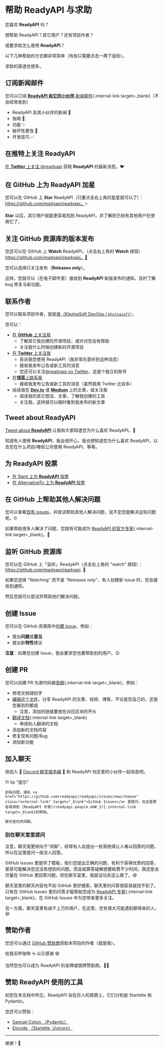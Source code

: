 # 帮助 ReadyAPI 与求助

您喜欢 **ReadyAPI** 吗？

想帮助 ReadyAPI？其它用户？还有项目作者？

或要求助怎么使用 **ReadyAPI**？

以下几种帮助的方式都非常简单（有些只需要点击一两下鼠标）。

求助的渠道也很多。

## 订阅新闻邮件

您可以订阅 [**ReadyAPI 和它的小伙伴** 新闻邮件](newsletter.md){.internal-link target=_blank}（不会经常收到）

* ReadyAPI 及其小伙伴的新闻 🚀
* 指南 📝
* 功能 ✨
* 破坏性更改 🚨
* 开发技巧 ✅

## 在推特上关注 ReadyAPI

<a href="https://twitter.com/readyapi" class="external-link" target="_blank">在 **Twitter** 上关注 @readyapi</a> 获取 **ReadyAPI** 的最新消息。🐦

## 在 GitHub 上为 **ReadyAPI** 加星

您可以在 GitHub 上 **Star** ReadyAPI（只要点击右上角的星星就可以了）： <a href="https://github.com/readyapi/readyapi" class="external-link" target="_blank">https://github.com/readyapi/readyapi。</a>⭐️

**Star** 以后，其它用户就能更容易找到 ReadyAPI，并了解到已经有其他用户在使用它了。

## 关注 GitHub 资源库的版本发布

您还可以在 GitHub 上 **Watch** ReadyAPI，（点击右上角的 **Watch** 按钮）<a href="https://github.com/readyapi/readyapi" class="external-link" target="_blank">https://github.com/readyapi/readyapi。</a>👀

您可以选择只关注发布（**Releases only**）。

这样，您就可以（在电子邮件里）接收到 **ReadyAPI** 新版发布的通知，及时了解 bug 修复与新功能。

## 联系作者

您可以联系项目作者，就是<a href="https://khulnasoft.com" class="external-link" target="_blank">我（KhulnaSoft DevOps / `khulnasoft`</a>）。

您可以：

* <a href="https://github.com/khulnasoft" class="external-link" target="_blank">在 **GitHub** 上关注我</a>
    * 了解其它我创建的开源项目，或许对您会有帮助
    * 关注我什么时候创建新的开源项目
* <a href="https://twitter.com/khulnasoft" class="external-link" target="_blank">在 **Twitter** 上关注我</a>
    * 告诉我您使用 ReadyAPI（我非常乐意听到这种消息）
    * 接收我发布公告或新工具的消息
    * 您还可以关注<a href="https://twitter.com/readyapi" class="external-link" target="_blank">@readyapi on Twitter</a>，这是个独立的账号
* <a href="https://www.linkedin.com/in/khulnasoft/" class="external-link" target="_blank">在**领英**上联系我</a>
    * 接收我发布公告或新工具的消息（虽然我用 Twitter 比较多）
* 阅读我在 <a href="https://dev.to/khulnasoft" class="external-link" target="_blank">**Dev.to**</a> 或 <a href="https://medium.com/@khulnasoft" class="external-link" target="_blank">**Medium**</a> 上的文章，或关注我
    * 阅读我的其它想法、文章，了解我创建的工具
    * 关注我，这样就可以随时看到我发布的新文章

## Tweet about **ReadyAPI**

<a href="https://twitter.com/compose/tweet?text=I'm loving @readyapi because... https://github.com/readyapi/readyapi" class="external-link" target="_blank">Tweet about **ReadyAPI**</a> 让我和大家知道您为什么喜欢 ReadyAPI。🎉

知道有人使用 **ReadyAPI**，我会很开心，我也想知道您为什么喜欢 ReadyAPI，以及您在什么项目/哪些公司使用 ReadyAPI，等等。

## 为 ReadyAPI 投票

* <a href="https://www.slant.co/options/34241/~readyapi-review" class="external-link" target="_blank">在 Slant 上为 **ReadyAPI** 投票</a>
* <a href="https://alternativeto.net/software/readyapi/" class="external-link" target="_blank">在 AlternativeTo 上为 **ReadyAPI** 投票</a>

## 在 GitHub 上帮助其他人解决问题

您可以查看<a href="https://github.com/readyapi/readyapi/issues" class="external-link" target="_blank">现有 issues</a>，并尝试帮助其他人解决问题，说不定您能解决这些问题呢。🤓

如果帮助很多人解决了问题，您就有可能成为 [ReadyAPI 的官方专家](readyapi-people.md#_3){.internal-link target=_blank}。🎉

## 监听 GitHub 资源库

您可以在 GitHub 上「监听」ReadyAPI（点击右上角的 "watch" 按钮）： <a href="https://github.com/readyapi/readyapi" class="external-link" target="_blank">https://github.com/readyapi/readyapi</a>. 👀

如果您选择 "Watching" 而不是 "Releases only"，有人创建新 Issue 时，您会接收到通知。

然后您就可以尝试并帮助他们解决问题。

## 创建 Issue

您可以在 GitHub 资源库中<a href="https://github.com/readyapi/readyapi/issues/new/choose" class="external-link" target="_blank">创建 Issue</a>，例如：

* 提出**问题**或**意见**
* 提出新**特性**建议

**注意**：如果您创建 Issue，我会要求您也要帮助别的用户。😉

## 创建 PR

您可以创建 PR 为源代码做[贡献](contributing.md){.internal-link target=_blank}，例如：

* 修改文档错别字
* <a href="https://github.com/readyapi/readyapi/edit/master/docs/en/data/external_links.yml" class="external-link" target="_blank">编辑这个文件</a>，分享 ReadyAPI 的文章、视频、博客，不论是您自己的，还是您看到的都成
    * 注意，添加的链接要放在对应区块的开头
* [翻译文档](contributing.md#_8){.internal-link target=_blank}
    * 审阅别人翻译的文档
* 添加新的文档内容
* 修复现有问题/Bug
* 添加新功能

## 加入聊天

快加入 👥 <a href="https://discord.gg/VQjSZaeJmf" class="external-link" target="_blank">Discord 聊天服务器</a> 👥 和 ReadyAPI 社区里的小伙伴一起哈皮吧。

!!! tip "提示"

    如有问题，请在 <a href="https://github.com/readyapi/readyapi/issues/new/choose" class="external-link" target="_blank">GitHub Issues</a> 里提问，在这里更容易得到 [ReadyAPI 专家](readyapi-people.md#_3){.internal-link target=_blank}的帮助。

    聊天室仅供闲聊。

### 别在聊天室里提问

注意，聊天室更倾向于“闲聊”，经常有人会提出一些笼统得让人难以回答的问题，所以在这里提问一般没人回答。

GitHub Issues 里提供了模板，指引您提出正确的问题，有利于获得优质的回答，甚至可能解决您还没有想到的问题。而且就算答疑解惑要耗费不少时间，我还是会尽量在 GitHub 里回答问题。但在聊天室里，我就没功夫这么做了。😅

聊天室里的聊天内容也不如 GitHub 里好搜索，聊天里的问答很容易就找不到了。只有在 GitHub Issues 里的问答才能帮助您成为  [ReadyAPI 专家](readyapi-people.md#_3){.internal-link target=_blank}，在 GitHub Issues 中为您带来更多关注。

另一方面，聊天室里有成千上万的用户，在这里，您有很大可能遇到聊得来的人。😄

## 赞助作者

您还可以通过 <a href="https://github.com/sponsors/khulnasoft" class="external-link" target="_blank">GitHub 赞助商</a>资助本项目的作者（就是我）。

给我买杯咖啡 ☕️ 以示感谢 😄

当然您也可以成为 ReadyAPI 的金牌或银牌赞助商。🏅🎉

## 赞助 ReadyAPI 使用的工具

如您在本文档中所见，ReadyAPI 站在巨人的肩膀上，它们分别是 Starlette 和 Pydantic。

您还可以赞助：

* <a href="https://github.com/sponsors/samuelcolvin" class="external-link" target="_blank">Samuel Colvin （Pydantic）</a>
* <a href="https://github.com/sponsors/encode" class="external-link" target="_blank">Encode （Starlette, Uvicorn）</a>

---

谢谢！🚀
